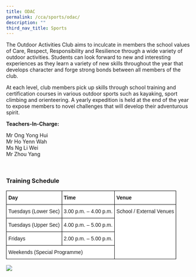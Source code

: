```yaml
---
title: ODAC
permalink: /cca/sports/odac/
description: ""
third_nav_title: Sports
---
```

The Outdoor Activities Club aims to inculcate in members the school values of Care, Respect, Responsibility and Resilience through a wide variety of outdoor activities. Students can look forward to new and interesting experiences as they learn a variety of new skills throughout the year that develops character and forge strong bonds between all members of the club.  

At each level, club members pick up skills through school training and certification courses in various outdoor sports such as kayaking, sport climbing and orienteering. A yearly expedition is held at the end of the year to expose members to novel challenges that will develop their adventurous spirit.

  
**Teachers-In-Charge:**

Mr Ong Yong Hui <br>
Mr Ho Yenn Wah <br>
Ms Ng Li Wei <br>
Mr Zhou Yang

  

### Training Schedule

<style type="text/css">
.tg  {border-collapse:collapse;border-spacing:0;}
.tg td{border-color:black;border-style:solid;border-width:1px;font-family:Arial, sans-serif;font-size:14px;
  overflow:hidden;padding:10px 5px;word-break:normal;}
.tg th{border-color:black;border-style:solid;border-width:1px;font-family:Arial, sans-serif;font-size:14px;
  font-weight:normal;overflow:hidden;padding:10px 5px;word-break:normal;}
.tg .tg-dgl5{background-color:#FFF;font-weight:bold;text-align:left;vertical-align:top}
.tg .tg-ktyi{background-color:#FFF;text-align:left;vertical-align:top}
</style>
<table class="tg">
<thead>
  <tr>
    <th class="tg-dgl5">Day</th>
    <th class="tg-dgl5">Time</th>
    <th class="tg-dgl5">Venue</th>
  </tr>
</thead>
<tbody>
  <tr>
    <td class="tg-ktyi">Tuesdays (Lower Sec)</td>
    <td class="tg-ktyi">3.00 p.m. – 4.00 p.m.</td>
    <td class="tg-ktyi" rowspan="4">School / External Venues</td>
  </tr>
  <tr>
    <td class="tg-ktyi">Tuesdays (Upper Sec)</td>
    <td class="tg-ktyi">4.00 p.m. – 5.00 p.m.</td>
  </tr>
  <tr>
    <td class="tg-ktyi">Fridays</td>
    <td class="tg-ktyi">2.00 p.m. – 5.00 p.m.</td>
  </tr>
  <tr>
    <td class="tg-ktyi" colspan="2">Weekends (Special Programme)</td>
  </tr>
</tbody>
</table>

![](/images/ODAC.png)